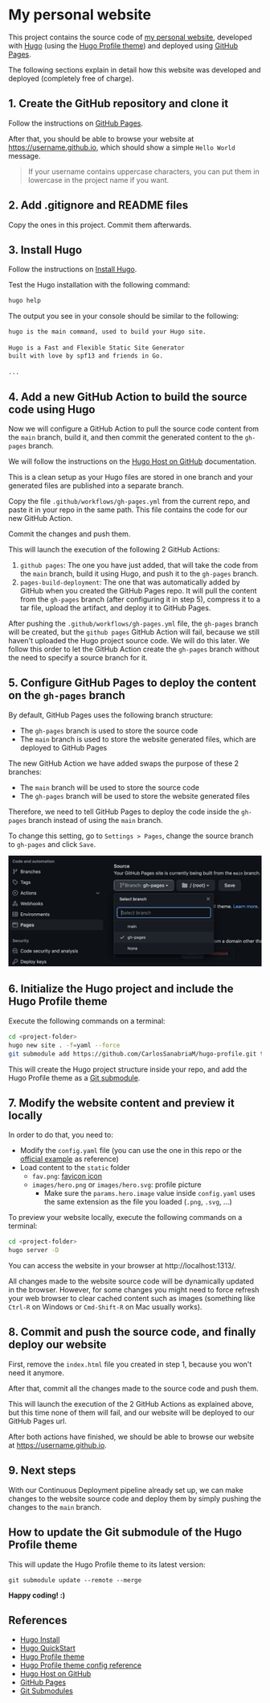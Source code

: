 # My personal website

This project contains the source code of [my personal website](https://carlossanabriam.github.io/),
developed with [Hugo](https://gohugo.io/) (using the [Hugo Profile theme](https://themes.gohugo.io/themes/hugo-profile/))
and deployed using [GitHub Pages](https://pages.github.com/).

The following sections explain in detail how this website was developed and deployed (completely free of charge).

## 1. Create the GitHub repository and clone it
Follow the instructions on [GitHub Pages](https://pages.github.com/).

After that, you should be able to browse your website at https://username.github.io,
which should show a simple `Hello World` message.

> If your username contains uppercase characters, you can put them in lowercase in the project name if you want.

## 2. Add .gitignore and README files
Copy the ones in this project. Commit them afterwards.

## 3. Install Hugo
Follow the instructions on [Install Hugo](https://gohugo.io/getting-started/installing/).

Test the Hugo installation with the following command:
```bash
hugo help
```

The output you see in your console should be similar to the following:
```
hugo is the main command, used to build your Hugo site.

Hugo is a Fast and Flexible Static Site Generator
built with love by spf13 and friends in Go.

...
```

## 4. Add a new GitHub Action to build the source code using Hugo
Now we will configure a GitHub Action to pull the source code content from the `main` branch, build it,
and then commit the generated content to the `gh-pages` branch.

We will follow the instructions on the [Hugo Host on GitHub](https://gohugo.io/hosting-and-deployment/hosting-on-github/) documentation.

This is a clean setup as your Hugo files are stored in one branch and your generated files are published into a separate branch.

Copy the file `.github/workflows/gh-pages.yml` from the current repo, and paste it in your repo in the same path.
This file contains the code for our new GitHub Action.

Commit the changes and push them.

This will launch the execution of the following 2 GitHub Actions:
1. `github pages`: The one you have just added, that will take the code from the `main` branch, build it using Hugo,
   and push it to the `gh-pages` branch.
2. `pages-build-deployment`: The one that was automatically added by GitHub when you created the GitHub Pages repo.
   It will pull the content from the `gh-pages` branch (after configuring it in step 5), compress it to a tar file, 
   upload the artifact, and deploy it to GitHub Pages.

After pushing the `.github/workflows/gh-pages.yml` file, the `gh-pages` branch will be created,
but the `github pages` GitHub Action will fail, because we still haven't uploaded the Hugo project source code.
We will do this later. We follow this order to let the GitHub Action create the `gh-pages` branch without the need
to specify a source branch for it.

## 5. Configure GitHub Pages to deploy the content on the `gh-pages` branch
By default, GitHub Pages uses the following branch structure:
* The `gh-pages` branch is used to store the source code
* The `main` branch is used to store the website generated files, which are deployed to GitHub Pages

The new GitHub Action we have added swaps the purpose of these 2 branches:
* The `main` branch will be used to store the source code
* The `gh-pages` branch will be used to store the website generated files

Therefore, we need to tell GitHub Pages to deploy the code inside the `gh-pages` branch instead of using the `main` branch.

To change this setting, go to `Settings > Pages`, change the source branch to `gh-pages` and click `Save`.

![gh-pages as source branch](docs/images/gh-pages-as-source-branch.png)

## 6. Initialize the Hugo project and include the Hugo Profile theme
Execute the following commands on a terminal:
```bash
cd <project-folder>
hugo new site . -f=yaml --force
git submodule add https://github.com/CarlosSanabriaM/hugo-profile.git themes/hugo-profile
```

This will create the Hugo project structure inside your repo,
and add the Hugo Profile theme as a [Git submodule](https://git-scm.com/book/en/v2/Git-Tools-Submodules).

## 7. Modify the website content and preview it locally
In order to do that, you need to:
* Modify the `config.yaml` file (you can use the one in this repo or the
  [official example](https://github.com/CarlosSanabriaM/hugo-profile/blob/master/exampleSite/config.yaml) as reference)
* Load content to the `static` folder
    * `fav.png`: [favicon icon](https://en.wikipedia.org/wiki/Favicon)
    * `images/hero.png` or `images/hero.svg`: profile picture
        * Make sure the `params.hero.image` value inside `config.yaml` uses the same extension as the file you loaded
          (`.png`, `.svg`, ...)

To preview your website locally, execute the following commands on a terminal:
```bash
cd <project-folder>
hugo server -D
```

You can access the website in your browser at http://localhost:1313/.

All changes made to the website source code will be dynamically updated in the browser.
However, for some changes you might need to force refresh your web browser to clear cached content such as images 
(something like `Ctrl-R` on Windows or `Cmd-Shift-R` on Mac usually works).

## 8. Commit and push the source code, and finally deploy our website
First, remove the `index.html` file you created in step 1, because you won't need it anymore. 

After that, commit all the changes made to the source code and push them.

This will launch the execution of the 2 GitHub Actions as explained above, but this time none of them will fail,
and our website will be deployed to our GitHub Pages url.

After both actions have finished, we should be able to browse our website at https://username.github.io.

## 9. Next steps
With our Continuous Deployment pipeline already set up, we can make changes to the website source code and deploy them
by simply pushing the changes to the `main` branch.

## How to update the Git submodule of the Hugo Profile theme
This will update the Hugo Profile theme to its latest version:
```shell
git submodule update --remote --merge
```

__Happy coding! :)__

## References
* [Hugo Install](https://gohugo.io/getting-started/installing/)
* [Hugo QuickStart](https://gohugo.io/getting-started/quick-start/)
* [Hugo Profile theme](https://themes.gohugo.io/themes/hugo-profile/)
* [Hugo Profile theme config reference](https://github.com/CarlosSanabriaM/hugo-profile/blob/master/exampleSite/config.yaml)
* [Hugo Host on GitHub](https://gohugo.io/hosting-and-deployment/hosting-on-github/)
* [GitHub Pages](https://pages.github.com/)
* [Git Submodules](https://git-scm.com/book/en/v2/Git-Tools-Submodules)
